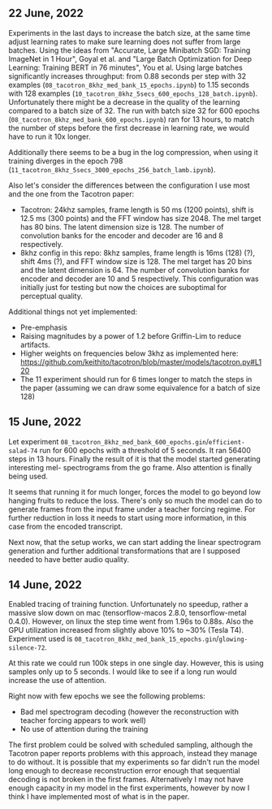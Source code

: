 ## 22 June, 2022

Experiments in the last days to increase the batch size, at the same time
adjust learning rates to make sure learning does not suffer from large batches.
Using the ideas from
"Accurate, Large Minibatch SGD: Training ImageNet in 1 Hour", Goyal et al. and
"Large Batch Optimization for Deep Learning: Training BERT in 76 minutes", You et al.
Using large batches significantly increases throughput:
from 0.88 seconds per step with 32 examples (`08_tacotron_8khz_med_bank_15_epochs.ipynb`)
to 1.15 seconds with 128 examples (`10_tacotron_8khz_5secs_600_epochs_128_batch.ipynb`).
Unfortunately there might be a decrease in the quality of the learning compared
to a batch size of 32. The run with batch size 32 for 600 epochs
(`08_tacotron_8khz_med_bank_600_epochs.ipynb`) ran for 13 hours, to match the number
of steps before the first decrease in learning rate, we would have to run it 10x longer.

Additionally there seems to be a bug in the log compression, when using it training
diverges in the epoch 798 (`11_tacotron_8khz_5secs_3000_epochs_256_batch_lamb.ipynb`).

Also let's consider the differences between the configuration I use most and the
one from the Tacotron paper:
 * Tacotron: 24khz samples, frame length is 50 ms (1200 points), 
 shift is 12.5 ms (300 points) and the FFT window has size 2048. The mel target
 has 80 bins. The latent dimension size is 128. The number of convolution banks for
 the encoder and decoder are 16 and 8 respectively.
 * 8khz config in this repo: 8khz samples, frame length is 16ms (128) (?), shift 4ms (?),
 and FFT window size is 128. The mel target has 20 bins and the latent dimension is 64.
 The number of convolution banks for encoder and decoder are 10 and 5 respectively.
 This configuration was initially just for testing but now the choices are suboptimal
 for perceptual quality.
 
Additional things not yet implemented:
 * Pre-emphasis
 * Raising magnitudes by a power of 1.2 before Griffin-Lim to reduce artifacts.
 * Higher weights on frequencies below 3khz as implemented here:
 https://github.com/keithito/tacotron/blob/master/models/tacotron.py#L120
 * The 11 experiment should run for 6 times longer to match the steps
 in the paper (assuming we can draw some equivalence for a batch of size 128)

## 15 June, 2022

Let experiment `08_tacotron_8khz_med_bank_600_epochs.gin`/`efficient-salad-74`
run for 600 epochs with a threshold of 5 seconds. It ran 56400 steps in 13 hours.
Finally the result of it is that the model started generating interesting mel-
spectrograms from the go frame. Also attention is finally being used.

It seems that running it for much longer, forces the model to go beyond low
hanging fruits to reduce the loss. There's only so much the model can do
to generate frames from the input frame under a teacher forcing regime.
For further reduction in loss it needs to start using more information,
in this case from the encoded transcript.

Next now, that the setup works, we can start adding the linear spectrogram
generation and further additional transformations that are I supposed needed
to have better audio quality.

## 14 June, 2022

Enabled tracing of training function. Unfortunately no speedup, rather
a massive slow down on mac (tensorflow-macos 2.8.0, tensorflow-metal 0.4.0).
However, on linux the step time went from 1.96s to 0.88s. Also the GPU
utilization increased from slightly above 10% to ~30% (Tesla T4).
Experiment used is `08_tacotron_8khz_med_bank_15_epochs.gin`/`glowing-silence-72`.

At this rate we could run 100k steps in one single day. However, this is
using samples only up to 5 seconds. I would like to see if a long run would
increase the use of attention.

Right now with few epochs we see the following problems:
 * Bad mel spectrogram decoding (however the reconstruction with
   teacher forcing appears to work well)
 * No use of attention during the training

The first problem could be solved with scheduled sampling, although
the Tacotron paper reports problems with this approach, instead they
manage to do without. It is possible that my experiments so far didn't
run the model long enough to decrease reconstruction error enough that
sequential decoding is not broken in the first frames. Alternatively
I may not have enough capacity in my model in the first experiments,
however by now I think I have implemented most of what is in the paper.
